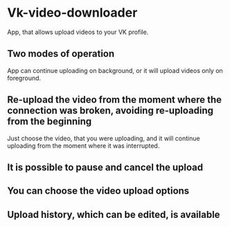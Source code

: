 # Vk-video-downloader

App, that allows upload videos to your VK profile.

## Two modes of operation
  App can continue uploading on background, or it will upload videos only on foreground.

## Re-upload the video from the moment where the connection was broken, avoiding re-uploading from the beginning
  Just choose the video, that you were uploading, and it will continue uploading from the moment where it was interrupted.

## It is possible to pause and cancel the upload

## You can choose the video upload options

## Upload history, which can be edited, is available

